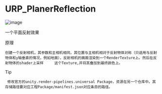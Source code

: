 # URP_PlanerReflection

![image](https://user-images.githubusercontent.com/49144051/132643342-5a9e1278-e1c7-4d08-9fa9-242ad82be6b3.png)

一个平面反射效果

原理

    创建一个反射相机，其参数和主相机相同，其位置与主相机相对于反射物体对称（只适用与反射物体和y轴垂直的情况，例如地面），反射相机的画面渲染到一个RenderTexture上。然后在反射物体的shader上采样     这个Texture,并将其叠加到最终颜色上。
    
Tip

     修改官方的unity.render-pipelines.universal Package，资源在另一个仓库中。其存储路径要对应工程Package/manifest.json对应条目的路径。
